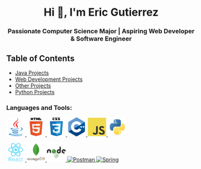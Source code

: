 <h1 align="center">Hi 👋, I'm Eric Gutierrez</h1>
<h3 align="center">Passionate Computer Science Major | Aspiring Web Developer & Software Engineer</h3>
<img src="https://media2.giphy.com/media/2IudUHdI075HL02Pkk/200.webp?cid=ecf05e47wbs347tyexo9em4cdu2irf5ya7qnt7sd0i7fe7ys&ep=v1_gifs_search&rid=200.webp&ct=g" align="right" width="250" style="margin-left: -90px; margin-top: 20000px;">






## Table of Contents
- [Java Projects](#java-projects)
- [Web Development Projects](#web-development-projects)
- [Other Projects](#other-projects)
- [Python Projects](#python-projects)



<h3 align="left">Languages and Tools:</h3>
<p align="left">
  <!-- Programming Languages -->
  <a href="https://www.java.com" target="_blank" rel="noreferrer">
    <img src="https://raw.githubusercontent.com/devicons/devicon/master/icons/java/java-original.svg" alt="Java" title="Java" width="50" height="50"/>
  </a>
  <a href="https://www.w3.org/html/" target="_blank" rel="noreferrer">
    <img src="https://raw.githubusercontent.com/devicons/devicon/master/icons/html5/html5-original-wordmark.svg" alt="HTML5" title="HTML5" width="50" height="50"/>
  </a>
  <a href="https://www.w3schools.com/css/" target="_blank" rel="noreferrer">
    <img src="https://raw.githubusercontent.com/devicons/devicon/master/icons/css3/css3-original-wordmark.svg" alt="CSS3" title="CSS3" width="50" height="50"/>
  </a>
  <a href="https://www.w3schools.com/cpp/" target="_blank" rel="noreferrer">
    <img src="https://raw.githubusercontent.com/devicons/devicon/master/icons/cplusplus/cplusplus-original.svg" alt="C++" title="C++" width="50" height="50"/>
  </a>
  <a href="https://developer.mozilla.org/en-US/docs/Web/JavaScript" target="_blank" rel="noreferrer">
    <img src="https://raw.githubusercontent.com/devicons/devicon/master/icons/javascript/javascript-original.svg" alt="JavaScript" title="JavaScript" width="50" height="50"/>
  </a>
  <a href="https://www.python.org" target="_blank" rel="noreferrer">
    <img src="https://raw.githubusercontent.com/devicons/devicon/master/icons/python/python-original.svg" alt="python" width="50" height="50"/> </a>
</p>
<p align="left">
  <!-- Other Tools -->
   <a href="https://reactjs.org/" target="_blank" rel="noreferrer">
    <img src="https://raw.githubusercontent.com/devicons/devicon/master/icons/react/react-original-wordmark.svg" alt="React" title="React" width="50" height="50"/>
  </a>
  <a href="https://www.mongodb.com/" target="_blank" rel="noreferrer">
    <img src="https://raw.githubusercontent.com/devicons/devicon/master/icons/mongodb/mongodb-original-wordmark.svg" alt="MongoDB" title="MongoDB" width="50" height="50"/>
  </a>
  <a href="https://nodejs.org" target="_blank" rel="noreferrer">
    <img src="https://raw.githubusercontent.com/devicons/devicon/master/icons/nodejs/nodejs-original-wordmark.svg" alt="Node.js" title="Node.js" width="50" height="50"/>
  </a>
  <a href="https://postman.com" target="_blank" rel="noreferrer">
    <img src="https://www.vectorlogo.zone/logos/getpostman/getpostman-icon.svg" alt="Postman" title="Postman" width="50" height="50"/>
  </a>
  <a href="https://spring.io/" target="_blank" rel="noreferrer">
    <img src="https://www.vectorlogo.zone/logos/springio/springio-icon.svg" alt="Spring" title="Spring" width="50" height="50"/>
  </a>
</p>
 <img src="https://github-readme-stats.vercel.app/api/top-langs?username=theemg&show_icons=true&locale=en&layout=compact" alt="theemg" align="right" width="250" style="margin-left: 90px;margin-top:40000px;">

 ## Projects 


<!--JAVA PROJECTS-->
<h3 align="center"><strong>Java Projects</strong></h3>


#### [Algorithm Efficiency](https://github.com/TheEMG/SortingAlgorithmEfficiency)
- **Description**: A comprehensive study that compares the efficiency of various sorting algorithms.
- **Technologies Used**:   
  <img src="https://raw.githubusercontent.com/devicons/devicon/master/icons/java/java-original.svg" alt="Java" title="Java" width="50" height="50"/>



#### [Expression Evaluator](https://github.com/TheEMG/ExpressionEvaluator)
- **Description**: Program builds a polynomial and combines like terms, using a linked list.
- **Technologies Used**:   
  <img src="https://raw.githubusercontent.com/devicons/devicon/master/icons/java/java-original.svg" alt="Java" title="Java" width="50" height="50"/>



#### [Infix To Postfix](https://github.com/TheEMG/InfixToPostfix)
- **Description**: A stack data structure used to assist in converting infix expressions to postfix. It also evaluates the postfix expression.
- **Technologies Used**:   
  <img src="https://raw.githubusercontent.com/devicons/devicon/master/icons/java/java-original.svg" alt="Java" title="Java" width="50" height="50"/>



#### [Credit Card Validation](https://github.com/TheEMG/CreditCardValidation)
- **Description**: A java program that validates credit card numbers using the Luhn algorithm.
- **Technologies Used**:   
  <img src="https://raw.githubusercontent.com/devicons/devicon/master/icons/java/java-original.svg" alt="Java" title="Java" width="50" height="50"/>

<br>



<h3 align="center"><strong>Web Development Projects</strong></h3>

<h4 align="left"><a href="https://github.com/TheEMG/Portfolio">Portfolio Website</a></h4>
<p align="left">
  <strong>Description</strong>: An interactive showcase of my development skills, featuring a curated selection of my best projects(Link shows source code only!)<br>
  <strong>Technologies Used</strong>:<br>
   
  <img src="https://cdn.jsdelivr.net/gh/devicons/devicon/icons/nextjs/nextjs-original.svg" width="50" height="50"/>
          
   <img src="https://www.vectorlogo.zone/logos/tailwindcss/tailwindcss-icon.svg" alt="tailwind" width="50" height="50"/>
</p>

<h4 align="left"><a href="https://github.com/TheEMG/Media-Inventory-System">Media Inventory System </a></h4>
<p align="left">
  <strong>Description</strong>:This project was a comprehensive learning journey in full-stack development, involving the integration of React.js with Java Spring Boot, mastering RESTful API consumption, efficient state management, and performance optimization to create a user-centric, efficient software solution.</strong>:<br>
     <img src="https://raw.githubusercontent.com/devicons/devicon/master/icons/java/java-original.svg" alt="Java" title="Java" width="50" height="50"/>
      <img src="https://www.vectorlogo.zone/logos/springio/springio-icon.svg" alt="Spring" title="Spring" width="50" height="50"/>
   <img src="https://raw.githubusercontent.com/devicons/devicon/master/icons/react/react-original-wordmark.svg" alt="React" title="React" width="50" height="50"/>
  <img src="https://raw.githubusercontent.com/devicons/devicon/master/icons/mongodb/mongodb-original-wordmark.svg" alt="MongoDB" title="MongoDB" width="50" height="50"/>
</p>


<h4 align="left"><a href="https://github.com/TheEMG/LibroVaultFinal">Libro Vault</a></h4>
<p align="left">
  <strong>Description</strong>: The Personal Library Management App is a convenient platform for managing and categorizing large book collections across multiple libraries, with features for adding, deleting, and updating book details.<br>
  <strong>Technologies Used</strong>:<br>
     <img src="https://raw.githubusercontent.com/devicons/devicon/master/icons/java/java-original.svg" alt="Java" title="Java" width="50" height="50"/>
      <img src="https://www.vectorlogo.zone/logos/springio/springio-icon.svg" alt="Spring" title="Spring" width="50" height="50"/>
   <img src="https://raw.githubusercontent.com/devicons/devicon/master/icons/react/react-original-wordmark.svg" alt="React" title="React" width="50" height="50"/>
  <img src="https://raw.githubusercontent.com/devicons/devicon/master/icons/mongodb/mongodb-original-wordmark.svg" alt="MongoDB" title="MongoDB" width="50" height="50"/>
</p>




  <!-- Python Projects-->

<h3 align="center"><strong>Python Projects</strong></h3>
<h4 align="left"><a href="https://github.com/TheEMG/Windows-File-Organizer">Windows File Organizer</a></h4>
<p align="left">
  <strong>Description</strong>:This Python script is designed to automatically organize files in your desired folder by categorizing them based on their file extension. <br>
  <strong>Technologies Used</strong>:<br>
    <a href="https://www.python.org" target="_blank" rel="noreferrer">
    <img src="https://raw.githubusercontent.com/devicons/devicon/master/icons/python/python-original.svg" alt="python" width="50" height="50"/> </a>
</p>

<h3 align="center"><strong>Other Projects</strong></h3>


<!--Other Projects-->
<h4 align="left"><a href="https://github.com/TheEMG/Portfolio-Version1">Portfolio Version1 </a></h4>
<p align="left">
     <img src="https://raw.githubusercontent.com/devicons/devicon/master/icons/html5/html5-original-wordmark.svg" alt="HTML5" title="HTML5" width="50" height="50"/>
     <img src="https://raw.githubusercontent.com/devicons/devicon/master/icons/css3/css3-original-wordmark.svg" alt="CSS3" title="CSS3" width="50" height="50"/>
    <img src="https://raw.githubusercontent.com/devicons/devicon/master/icons/javascript/javascript-original.svg" alt="JavaScript" title="JavaScript" width="50" height="50"/>
</p>

<h4 align="left"><a href="https://github.com/TheEMG/Interpret">Interpret</a></h4>
<p align="left">
    <img src="https://raw.githubusercontent.com/devicons/devicon/master/icons/java/java-original.svg" alt="Java" title="Java" width="50" height="50"/>
</p>

<h4 align="left"><a href="https://github.com/TheEMG/UDP">UDP</a></h4>
<p align="left">
    <img src="https://raw.githubusercontent.com/devicons/devicon/master/icons/java/java-original.svg" alt="Java" title="Java" width="50" height="50"/>
</p>

<h4 align="left"><a href="https://github.com/TheEMG/Deadlock">Deadlock</a></h4>
<p align="left">
    <img src="https://raw.githubusercontent.com/devicons/devicon/master/icons/java/java-original.svg" alt="Java" title="Java" width="50" height="50"/>
</p>

<h4 align="left"><a href="https://github.com/TheEMG/DataAnalyticsSpreadsheets"> Data Analytics Spreadsheets</a></h4>
<p align="left">
  <img src="https://img.icons8.com/color/48/000000/microsoft-excel-2019--v2.png" alt="Excel Logo" title="Excel" width="50" height="50"/>
 <img src="https://img.icons8.com/color/48/000000/google-sheets.png" alt="Google Sheets Logo" title="Google Sheets" width="50" height="50"/>
</p>



